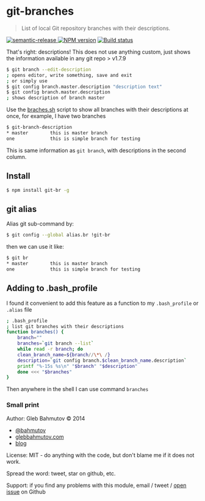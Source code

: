 # git-branches

> List of local Git repository branches with their descriptions.

[![semantic-release][semantic-image] ][semantic-url]
[![NPM version][npm-badge]][npm-url]
[![Build status][git-branches-ci-image] ][git-branches-ci-url]

That's right: descriptions! This does not use anything custom, just
shows the information available in any git repo > v1.7.9

```bash
$ git branch --edit-description
; opens editor, write something, save and exit
; or simply use
$ git config branch.master.description "description text"
$ git config branch.master.description
; shows description of branch master
```

Use the [braches.sh](branches.sh) script to show all branches
with their descriptions at once, for example, I have two branches

```bash
$ git-branch-description
* master        this is master branch
one             this is simple branch for testing
```

This is same information as `git branch`, with descriptions in the
second column.

## Install

```bash
$ npm install git-br -g
```

## git alias

Alias git sub-command by:

```bash
$ git config --global alias.br !git-br
```

then we can use it like:

```bash
$ git br
* master        this is master branch
one             this is simple branch for testing
```

## Adding to .bash_profile

I found it convenient to add this feature as a function to my `.bash_profile`
or `.alias` file

```bash
; .bash_profile
; list git branches with their descriptions
function branches() {
    branch=""
    branches=`git branch --list`
    while read -r branch; do
    clean_branch_name=${branch//\*\ /}
    description=`git config branch.$clean_branch_name.description`
    printf "%-15s %s\n" "$branch" "$description"
    done <<< "$branches"
}
```

Then anywhere in the shell I can use command `branches`

### Small print

Author: Gleb Bahmutov &copy; 2014

* [@bahmutov](https://twitter.com/bahmutov)
* [glebbahmutov.com](http://glebbahmutov.com)
* [blog](http://glebbahmutov.com/blog)

License: MIT - do anything with the code, but don't blame me if it does not work.

Spread the word: tweet, star on github, etc.

Support: if you find any problems with this module, email / tweet /
[open issue](https://github.com/bahmutov/git-branches/issues) on Github

[semantic-image]: https://img.shields.io/badge/%20%20%F0%9F%93%A6%F0%9F%9A%80-semantic--release-e10079.svg
[semantic-url]: https://github.com/semantic-release/semantic-release
[npm-badge]: https://img.shields.io/npm/v/git-br.svg?style=flat
[npm-url]: https://www.npmjs.com/package/git-br
[git-branches-ci-image]: https://travis-ci.org/bahmutov/git-branches.svg?branch=master
[git-branches-ci-url]: https://travis-ci.org/bahmutov/git-branches
